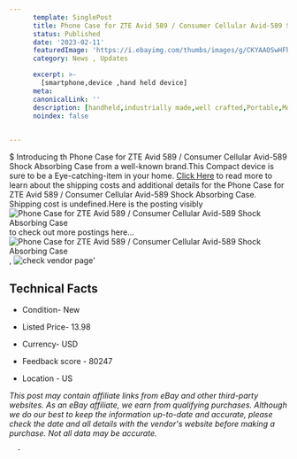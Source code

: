 ```yaml
---
      template: SinglePost
      title: Phone Case for ZTE Avid 589 / Consumer Cellular Avid-589 Shock Absorbing Case
      status: Published
      date: '2023-02-11'
      featuredImage: 'https://i.ebayimg.com/thumbs/images/g/CKYAAOSwHFhiuOfz/s-l225.jpg'
      category: News , Updates

      excerpt: >-
        [smartphone,device ,hand held device]
      meta:
      canonicalLink: ''
      description: [handheld,industrially made,well crafted,Portable,Mobile,Compact,Convenient,Lightweight,Maneuverable,Man-portable,Miniature,Carriable,Hand-held,Light,Holdable,Transportable,Mobile device,Pocket-sized,On-the-go,Wireless,Cordless,Compact size,Convenient size, smartphone,device ,hand held device]
      noindex: false
      

---
```

$
      Introducing th Phone Case for ZTE Avid 589 / Consumer Cellular Avid-589 Shock Absorbing Case from a well-known brand.This Compact device  is sure to be a Eye-catching-item in your home. [Click Here](https://www.ebay.com/itm/384589134499?hash=item598b4c7aa3%3Ag%3ACKYAAOSwHFhiuOfz&mkevt=1&mkcid=1&mkrid=711-53200-19255-0&campid=%253CePNCampaignId%253E&customid=%253CreferenceId%253E&toolid=10049) to read more to learn about the shipping costs and additional details for the Phone Case for ZTE Avid 589 / Consumer Cellular Avid-589 Shock Absorbing Case. Shipping cost is undefined.Here is the posting visibly ![Phone Case for ZTE Avid 589 / Consumer Cellular Avid-589 Shock Absorbing Case](https://i.ebayimg.com/thumbs/images/g/CKYAAOSwHFhiuOfz/s-l225.jpg) to check out more postings here... ![Phone Case for ZTE Avid 589 / Consumer Cellular Avid-589 Shock Absorbing Case](https://i.ebayimg.com/images/g/CKYAAOSwHFhiuOfz/s-l1600.jpg), ![check vendor page](https://origin-galleryplus.ebayimg.com/ws/web/384589134499_2_0_1/225x225.jpg,https://origin-galleryplus.ebayimg.com/ws/web/384589134499_3_0_1/225x225.jpg,https://origin-galleryplus.ebayimg.com/ws/web/384589134499_4_0_1/225x225.jpg,https://origin-galleryplus.ebayimg.com/ws/web/384589134499_5_0_1/225x225.jpg,https://origin-galleryplus.ebayimg.com/ws/web/384589134499_6_0_1/225x225.jpg,https://origin-galleryplus.ebayimg.com/ws/web/384589134499_7_0_1/225x225.jpg,https://origin-galleryplus.ebayimg.com/ws/web/384589134499_8_0_1/225x225.jpg)'

      

 ## Technical Facts 



     
      

 - Condition- New 


      

 - Listed Price- 13.98 


      

 - Currency- USD 


      

 - Feedback score - 80247 


      

 - Location - US 


      
      

 *_This post may contain affiliate links from eBay and other third-party websites. As an eBay affiliate, we earn from qualifying purchases. Although we do our best to keep the information up-to-date and accurate, please check the date and all details with the vendor's website before making a purchase. Not all data may be accurate._*




      -

